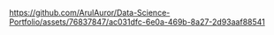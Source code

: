 


https://github.com/ArulAuror/Data-Science-Portfolio/assets/76837847/ac031dfc-6e0a-469b-8a27-2d93aaf88541

